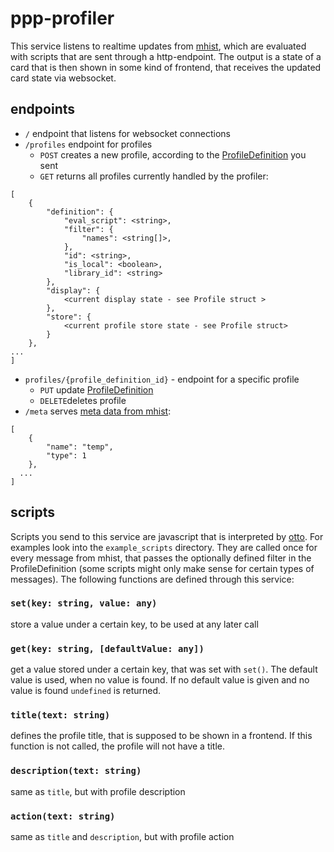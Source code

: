 # ppp-profiler

This service listens to realtime updates from [mhist](https://github.com/codeuniversity/ppp-mhist/), which are evaluated with scripts that are sent through a http-endpoint. The output is a state of a card that is then shown in some kind of frontend, that receives the updated card state via websocket.

## endpoints

- `/` endpoint that listens for websocket connections
- `/profiles` endpoint for profiles
  - `POST` creates a new profile, according to the [ProfileDefinition](https://github.com/codeuniversity/ppp-profiler/blob/53c7d06557d873dd1a878704c0e4ba80e373e65b/profile_definition.go#L7-L14) you sent
  - `GET` returns all profiles currently handled by the profiler:
```
[
    {
        "definition": {
            "eval_script": <string>,
            "filter": {
                "names": <string[]>,
            },
            "id": <string>,
            "is_local": <boolean>,
            "library_id": <string>
        },
        "display": {
            <current display state - see Profile struct >
        },
        "store": {
            <current profile store state - see Profile struct>
        }
    },
...
]
```
- `profiles/{profile_definition_id}` - endpoint for a specific profile
  - `PUT` update [ProfileDefinition](https://github.com/codeuniversity/ppp-profiler/blob/53c7d06557d873dd1a878704c0e4ba80e373e65b/profile_definition.go#L7-L14) 
  - `DELETE`deletes profile
- `/meta` serves [meta data from mhist](https://github.com/codeuniversity/ppp-mhist/blob/826e9d59d8a6289f45fb671c25489bff55afc7e6/disk_meta.go#L26-L30):
```
[
    {
        "name": "temp",
        "type": 1
    },
  ...
]
 ```

## scripts
Scripts you send to this service are javascript that is interpreted by [otto](https://github.com/robertkrimen/otto).
For examples look into the `example_scripts` directory.
They are called once for every message from mhist, that passes the optionally defined filter in the ProfileDefinition (some scripts might only make sense for certain types of messages).
The following functions are defined through this service:

### `set(key: string, value: any)`
  store a value under a certain key, to be used at any later call

### `get(key: string, [defaultValue: any])` 
  get a value stored under a certain key, that was set with `set()`. The default value is used, when no value is found. If no default value is given and no value is found `undefined` is returned.

### `title(text: string)` 
  defines the profile title, that is supposed to be shown in a frontend. If this function is not called, the profile will not have a title.
  
### `description(text: string)` 
  same as `title`, but with profile description
  
### `action(text: string)` 
  same as `title` and `description`, but with profile action
